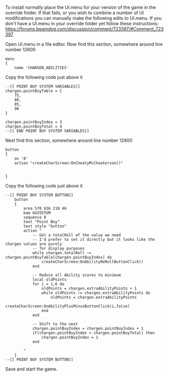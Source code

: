 To install normally place the UI.menu for your version of the game in the override folder. 
If that fails, or you wish to combine a number of UI modifications you can manually make the following edits to UI.menu. If you don't have a UI.menu in your override folder yet follow these instructions: https://forums.beamdog.com/discussion/comment/723397/#Comment_723397

Open UI.menu in a file editor. Now find this section, somewhere around line number 12600

    menu
    {
        name 'CHARGEN_ABILITIES' 
  
Copy the following code just above it        

    --[[ POINT BUY SYSTEM VARIABLES]]
    chargen.pointBuyTable = {
        75,
        80,
        85,
        90
    }

    chargen.pointBuyIndex = 3
    chargen.pointBuyTotal = 4
    --[[ END POINT BUY SYSTEM VARIABLES]]
    
Next find this section, somewhere around line number 12800

    button
    {
        on '8'
        action "createCharScreen:OnCheatyMcCheaterson()"
        
        
    }    

Copy the following code just above it
    
    --[[ POINT BUY SYSTEM BUTTON]]
        button
        {
            area 570 636 210 46
            bam GUIOSTUM
            sequence 0
            text "Point Buy"
            text style "button"		
            action "			
                -- Get a totalRoll of the value we need
                -- I'd prefer to set it directly but it looks like the chargen values are purely 
                -- for display purposes
                while chargen.totalRoll ~= chargen.pointBuyTable[chargen.pointBuyIndex] do
                    createCharScreen:OnAbilityReRollButtonClick()
                end

                -- Reduce all Ability scores to minimum
                local oldPoints
                for i = 1,6 do
                    oldPoints = chargen.extraAbilityPoints + 1
                    while oldPoints ~= chargen.extraAbilityPoints do
                        oldPoints = chargen.extraAbilityPoints
                        createCharScreen:OnAbilityPlusMinusButtonClick(i,false)						
                    end		
                end
                
                -- Shift to the next 
                chargen.pointBuyIndex = chargen.pointBuyIndex + 1
                if(chargen.pointBuyIndex > chargen.pointBuyTotal) then
                    chargen.pointBuyIndex = 1
                end
                
            "
        }
    --[[ POINT BUY SYSTEM BUTTON]]    
    
Save and start the game.